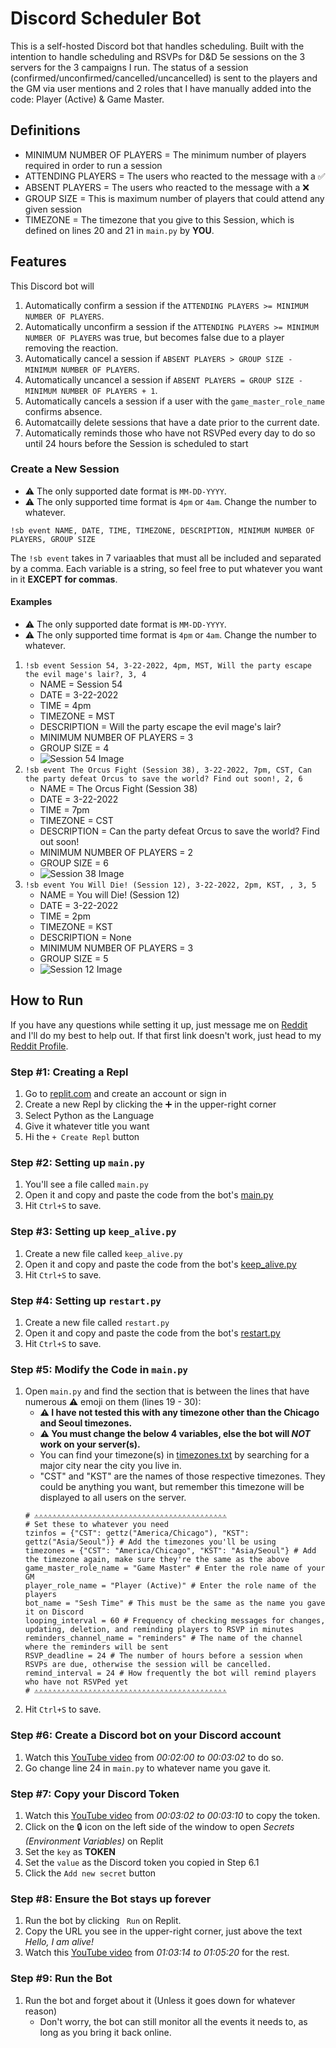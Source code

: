 # Discord Scheduler Bot
This is a self-hosted Discord bot that handles scheduling. Built with the intention to handle scheduling and RSVPs for D&amp;D 5e sessions on the 3 servers for the 3 campaigns I run. The status of a session (confirmed/unconfirmed/cancelled/uncancelled) is sent to the players and the GM via user mentions and 2 roles that I have manually added into the code: Player (Active) & Game Master.

## Definitions
- MINIMUM NUMBER OF PLAYERS = The minimum number of players required in order to run a session
- ATTENDING PLAYERS = The users who reacted to the message with a ✅
- ABSENT PLAYERS = The users who reacted to the message with a ❌
- GROUP SIZE = This is maximum number of players that could attend any given session
- TIMEZONE = The timezone that you give to this Session, which is defined on lines 20 and 21 in `main.py` by **YOU**. 

## Features
This Discord bot will 
  1. Automatically confirm a session if the `ATTENDING PLAYERS >= MINIMUM NUMBER OF PLAYERS`. 
  2. Automatically unconfirm a session if the `ATTENDING PLAYERS >= MINIMUM NUMBER OF PLAYERS` was true, but becomes false due to a player removing the reaction.
  3. Automatically cancel a session if `ABSENT PLAYERS > GROUP SIZE - MINIMUM NUMBER OF PLAYERS`.
  4. Automatically uncancel a session if `ABSENT PLAYERS = GROUP SIZE - MINIMUM NUMBER OF PLAYERS + 1`.
  5. Automatically cancels a session if a user with the `game_master_role_name` confirms absence.
  6. Automatcailly delete sessions that have a date prior to the current date.
  7. Automatically reminds those who have not RSVPed every day to do so until 24 hours before the Session is scheduled to start

### Create a New Session
- ⚠️ The only supported date format is `MM-DD-YYYY`.
- ⚠️ The only supported time format is `4pm` or `4am`. Change the number to whatever.
```
!sb event NAME, DATE, TIME, TIMEZONE, DESCRIPTION, MINIMUM NUMBER OF PLAYERS, GROUP SIZE
```
The `!sb event` takes in 7 variaables that must all be included and separated by a comma. Each variable is a string, so feel free to put whatever you want in it **EXCEPT for commas**.

#### Examples
- ⚠️ The only supported date format is `MM-DD-YYYY`.
- ⚠️ The only supported time format is `4pm` or `4am`. Change the number to whatever.
1. `!sb event Session 54, 3-22-2022, 4pm, MST, Will the party escape the evil mage's lair?, 3, 4`
    - NAME = Session 54
    - DATE = 3-22-2022
    - TIME = 4pm 
    - TIMEZONE = MST
    - DESCRIPTION = Will the party escape the evil mage's lair?
    - MINIMUM NUMBER OF PLAYERS = 3
    - GROUP SIZE = 4
    - ![Session 54 Image](https://i.imgur.com/1WNO9MW.jpg)
2. `!sb event The Orcus Fight (Session 38), 3-22-2022, 7pm, CST, Can the party defeat Orcus to save the world? Find out soon!, 2, 6`
    - NAME = The Orcus Fight (Session 38)
    - DATE = 3-22-2022
    - TIME = 7pm
    - TIMEZONE = CST
    - DESCRIPTION = Can the party defeat Orcus to save the world? Find out soon!
    - MINIMUM NUMBER OF PLAYERS = 2
    - GROUP SIZE = 6
    - ![Session 38 Image](https://i.imgur.com/vfI3kQ1.jpg)
3. `!sb event You Will Die! (Session 12), 3-22-2022, 2pm, KST, , 3, 5`
    - NAME = You will Die! (Session 12)
    - DATE = 3-22-2022
    - TIME = 2pm 
    - TIMEZONE = KST
    - DESCRIPTION = None
    - MINIMUM NUMBER OF PLAYERS = 3 
    - GROUP SIZE = 5
    - ![Session 12 Image](https://i.imgur.com/ILk21Cf.jpg)

## How to Run
If you have any questions while setting it up, just message me on [Reddit](https://www.reddit.com/message/compose/?to=Mikitz) and I'll do my best to help out. If that first link doesn't work, just head to my [Reddit Profile](https://www.reddit.com/user/Mikitz).
### Step #1: Creating a Repl
1. Go to [replit.com](https://replit.com/~) and create an account or sign in
2. Create a new Repl by clicking the ➕ in the upper-right corner
3. Select Python as the Language
4. Give it whatever title you want
5. Hi the `+ Create Repl` button
### Step #2: Setting up `main.py`
1. You'll see a file called `main.py`
2. Open it and copy and paste the code from the bot's [main.py](https://github.com/mikitz/discord-scheduler-bot/blob/main/main.py)
3. Hit `Ctrl+S` to save.
### Step #3: Setting up `keep_alive.py`
1. Create a new file called `keep_alive.py`
2. Open it and copy and paste the code from the bot's [keep_alive.py](https://github.com/mikitz/discord-scheduler-bot/blob/main/keep_alive.py)
3. Hit `Ctrl+S` to save.
### Step #4: Setting up `restart.py`
1. Create a new file called `restart.py`
2. Open it and copy and paste the code from the bot's [restart.py](https://github.com/mikitz/discord-scheduler-bot/blob/main/restart.py)
3. Hit `Ctrl+S` to save.
### Step #5: Modify the Code in `main.py`
1. Open `main.py` and find the section that is between the lines that have numerous ⚠️ emoji on them (lines 19 - 30):
    - **⚠️ I have not tested this with any timezone other than the Chicago and Seoul timezones.**
    - **⚠️ You must change the below 4 variables, else the bot will *NOT* work on your server(s).**
    - You can find your timezone(s) in [timezones.txt](https://github.com/mikitz/discord-scheduler-bot/blob/main/timezones.txt) by searching for a major city near the city you live in.
    - "CST" and "KST" are the names of those respective timezones. They could be anything you want, but remember this timezone will be displayed to all users on the server.
    ```
    # ⚠️⚠️⚠️⚠️⚠️⚠️⚠️⚠️⚠️⚠️⚠️⚠️⚠️⚠️⚠️⚠️⚠️⚠️⚠️⚠️⚠️⚠️⚠️⚠️⚠️⚠️⚠️⚠️⚠️⚠️⚠️⚠️⚠️⚠️⚠️⚠️⚠️⚠️⚠️⚠️⚠️⚠️⚠️
    # Set these to whatever you need
    tzinfos = {"CST": gettz("America/Chicago"), "KST": gettz("Asia/Seoul")} # Add the timezones you'll be using
    timezones = {"CST": "America/Chicago", "KST": "Asia/Seoul"} # Add the timezone again, make sure they're the same as the above
    game_master_role_name = "Game Master" # Enter the role name of your GM
    player_role_name = "Player (Active)" # Enter the role name of the players
    bot_name = "Sesh Time" # This must be the same as the name you gave it on Discord
    looping_interval = 60 # Frequency of checking messages for changes, updating, deletion, and reminding players to RSVP in minutes
    reminders_channel_name = "reminders" # The name of the channel where the reminders will be sent
    RSVP_deadline = 24 # The number of hours before a session when RSVPs are due, otherwise the session will be cancelled.
    remind_interval = 24 # How frequently the bot will remind players who have not RSVPed yet
    # ⚠️⚠️⚠️⚠️⚠️⚠️⚠️⚠️⚠️⚠️⚠️⚠️⚠️⚠️⚠️⚠️⚠️⚠️⚠️⚠️⚠️⚠️⚠️⚠️⚠️⚠️⚠️⚠️⚠️⚠️⚠️⚠️⚠️⚠️⚠️⚠️⚠️⚠️⚠️⚠️⚠️⚠️⚠️
    ```
2. Hit `Ctrl+S` to save.
### Step #6: Create a Discord bot on your Discord account
1. Watch this [YouTube video](https://youtu.be/SPTfmiYiuok?t=120) from *00:02:00 to 00:03:02* to do so.
2. Go change line 24 in `main.py` to whatever name you gave it.
### Step #7: Copy your Discord Token
1. Watch this [YouTube video](https://youtu.be/SPTfmiYiuok?t=182) from *00:03:02 to 00:03:10* to copy the token.
2. Click on the 🔒 icon on the left side of the window to open *Secrets (Environment Variables)* on Replit
3. Set the `key` as **TOKEN**
4. Set the `value` as the Discord token you copied in Step 6.1
5. Click the `Add new secret` button
### Step #8: Ensure the Bot stays up forever
1. Run the bot by clicking ` Run` on Replit.
2. Copy the URL you see in the upper-right corner, just above the text *Hello, I am alive!*
3. Watch this [YouTube video](https://youtu.be/SPTfmiYiuok?t=3794) from *01:03:14 to 01:05:20* for the rest.
### Step #9: Run the Bot
1. Run the bot and forget about it (Unless it goes down for whatever reason)    
    - Don't worry, the bot can still monitor all the events it needs to, as long as you bring it back online.